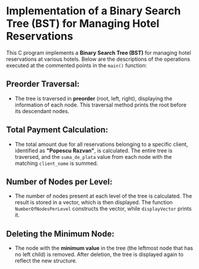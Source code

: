 # Implementation of a Binary Search Tree (BST) for Managing Hotel Reservations

This C program implements a **Binary Search Tree (BST)** for managing hotel reservations at various hotels. Below are the descriptions of the operations executed at the commented points in the `main()` function:

## Preorder Traversal:
- The tree is traversed in **preorder** (root, left, right), displaying the information of each node. This traversal method prints the root before its descendant nodes.

## Total Payment Calculation:
- The total amount due for all reservations belonging to a specific client, identified as **"Popescu Razvan"**, is calculated.
  The entire tree is traversed, and the `suma_de_plata` value from each node with the matching `client_name` is summed.

## Number of Nodes per Level:
- The number of nodes present at each level of the tree is calculated.
  The result is stored in a vector, which is then displayed. The function `NumberOfNodesPerLevel` constructs the vector, while `displayVector` prints it.

## Deleting the Minimum Node:
- The node with the **minimum value** in the tree (the leftmost node that has no left child) is removed.
  After deletion, the tree is displayed again to reflect the new structure.

